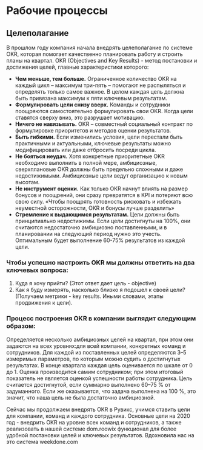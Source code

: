 # Рабочие процессы


## Целеполагание 
  В прошлом году компания начала внедрять целеполагание по системе OKR, которая помогает качественно планировать работу и строить планы на квартал. OKR (Objectives and Key Results) - метод постановки и достижения целей, главные характеристики которого:

- **Чем меньше, тем больше.** Ограниченное количество OKR на каждый цикл – максимум три-пять – помогают не распыляться и определять только самое важное. В целом каждая цель должна быть привязана максимум к пяти ключевым результатам.
- **Формулировать цели снизу вверх.** Команды и сотрудники поощряются самостоятельно формулировать свои OKR. Когда цели ставятся сверху вниз, это разрушает мотивацию.
- **Ничего не навязывать.** OKR – совместный социальный контракт по формулировке приоритетов и методов оценки результатов. 
- **Быть гибкими.** Если изменились условия, цели перестали быть практичными и актуальными, ключевые результаты можно модифицировать или даже отбросить посреди цикла. 
- **Не бояться неудач.** Хотя конкретные приоритетные OKR необходимо выполнить в полной мере, амбициозные, сверхплановые OKR должны быть предельно сложными и даже недостижимыми. Амбициозные цели ведут организацию к новым высотам. 
- **Не инструмент оценки.** Как только OKR начнут влиять на размер бонусов и поощрений, они сразу превратятся в KPI и потеряют всю свою силу. «Чтобы поощрять готовность рисковать и избежать неуместной осторожности, OKR и бонусы лучше разделить»
- **Стремление к выдающимся результатам.** Цели должны быть принципиально недостижимы. Если цели достигнуты на 100%, они считаются недостаточно амбициозно поставленными, и в планировании на следующий период нужно это учесть. Оптимальным будет выполнение 60-75% результатов из каждой цели. 


### Чтобы успешно настроить OKR мы должны ответить на два ключевых вопроса:

1. Куда я хочу прийти? (Этот ответ дает цель - objective)
2. Как я буду измерять, насколько близко я подошел к своей цели? (Получаем метрики - key results. Иными словами, этапы продвижения к цели).


### Процесс построения OKR в компании выглядит следующим образом:

Определяется несколько амбициозных целей на квартал, при этом они задаются на всех уровнях:для всей компании, конкретных команд и сотрудников. Для каждой из поставленных целей определяются 3–5 измеримых параметров, по которым можно судить о достигнутых результатах. В конце квартала каждая цель оценивается по шкале от 0 до 1. Оценка производится самим сотрудником; при этом итоговый показатель не является оценкой успешности работы сотрудника. Цель считается достигнутой, если суммарно выполнено 60–75 % от задуманного. Если же оказывается, что задача выполнена на 100 %, это значит, что наша цель не была достаточно амбициозной.


Сейчас мы продолжаем внедрять OKR в Рувикс, учимся ставить цели для компании, команд и каждого сотрудника. Основные цели на 2020 год - внедрить OKR на уровне всех команд и сотрудников, а также реализовать в нашей системе dom.roowix функционал для более удобной постановки целей и ключевых результатов. Вдохновила нас на это система weekdone.com
